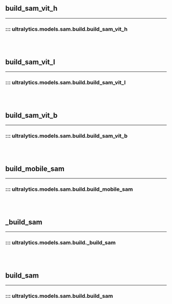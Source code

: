 ## build_sam_vit_h
---
### ::: ultralytics.models.sam.build.build_sam_vit_h
<br><br>

## build_sam_vit_l
---
### ::: ultralytics.models.sam.build.build_sam_vit_l
<br><br>

## build_sam_vit_b
---
### ::: ultralytics.models.sam.build.build_sam_vit_b
<br><br>

## build_mobile_sam
---
### ::: ultralytics.models.sam.build.build_mobile_sam
<br><br>

## _build_sam
---
### ::: ultralytics.models.sam.build._build_sam
<br><br>

## build_sam
---
### ::: ultralytics.models.sam.build.build_sam
<br><br>
